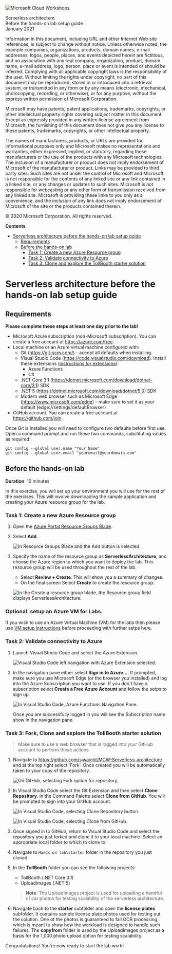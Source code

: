 ![Microsoft Cloud Workshops](https://github.com/Microsoft/MCW-Template-Cloud-Workshop/raw/master/Media/ms-cloud-workshop.png 'Microsoft Cloud Workshops')

<div class="MCWHeader1">
Serverless architecture
</div>

<div class="MCWHeader2">
Before the hands-on lab setup guide
</div>

<div class="MCWHeader3">
January 2021
</div>

Information in this document, including URL and other Internet Web site references, is subject to change without notice. Unless otherwise noted, the example companies, organizations, products, domain names, e-mail addresses, logos, people, places, and events depicted herein are fictitious, and no association with any real company, organization, product, domain name, e-mail address, logo, person, place or event is intended or should be inferred. Complying with all applicable copyright laws is the responsibility of the user. Without limiting the rights under copyright, no part of this document may be reproduced, stored in or introduced into a retrieval system, or transmitted in any form or by any means (electronic, mechanical, photocopying, recording, or otherwise), or for any purpose, without the express written permission of Microsoft Corporation.

Microsoft may have patents, patent applications, trademarks, copyrights, or other intellectual property rights covering subject matter in this document. Except as expressly provided in any written license agreement from Microsoft, the furnishing of this document does not give you any license to these patents, trademarks, copyrights, or other intellectual property.

The names of manufacturers, products, or URLs are provided for informational purposes only and Microsoft makes no representations and warranties, either expressed, implied, or statutory, regarding these manufacturers or the use of the products with any Microsoft technologies. The inclusion of a manufacturer or product does not imply endorsement of Microsoft of the manufacturer or product. Links may be provided to third party sites. Such sites are not under the control of Microsoft and Microsoft is not responsible for the contents of any linked site or any link contained in a linked site, or any changes or updates to such sites. Microsoft is not responsible for webcasting or any other form of transmission received from any linked site. Microsoft is providing these links to you only as a convenience, and the inclusion of any link does not imply endorsement of Microsoft of the site or the products contained therein.

© 2020 Microsoft Corporation. All rights reserved.

**Contents**

- [Serverless architecture before the hands-on lab setup guide](#serverless-architecture-before-the-hands-on-lab-setup-guide)
  - [Requirements](#requirements)
  - [Before the hands-on lab](#before-the-hands-on-lab)
    - [Task 1: Create a new Azure Resource group](#task-1-create-a-new-azure-resource-group)
    - [Task 2: Validate connectivity to Azure](#task-5-validate-connectivity-to-azure)
    - [Task 3: Clone and explore the TollBooth starter solution](#task-6-download-and-explore-the-tollbooth-starter-solution)

# Serverless architecture before the hands-on lab setup guide

## Requirements

**Please complete these steps at least one day prior to the lab!**

- Microsoft Azure subscription (non-Microsoft subscription). You can create a free account at https://azure.com/free.
- Local machine or an Azure virtual machine configured with:
  - Git (https://git-scm.com/) - accept all defaults when installing.
  - Visual Studio Code (https://code.visualstudio.com/download). Install these extensions ([instructions for extensions](https://code.visualstudio.com/docs/editor/extension-gallery)):
    - Azure Functions
    - C#
  - .NET Core 3.1 (https://dotnet.microsoft.com/download/dotnet-core/3.1) SDK
  - .NET 5 (https://dotnet.microsoft.com/download/dotnet/5.0) SDK
  - Modern web browser such as Microsoft Edge (https://www.microsoft.com/edge) - make sure to set it as your default (edge://settings/defaultBrowser)
- GitHub account. You can create a free account at https://github.com/join.

Once Git is installed you will need to configure two defaults before first use. Open a command prompt and run these two commands, substituting values as required:

```
git config --global user.name "Your Name"
git config --global user.email "youremail@yourdomain.com"
```

## Before the hands-on lab

**Duration**: 10 minutes

In this exercise, you will set up your environment you will use for the rest of the exercises. This will involve downloading the sample application and creating your Azure resource group for the lab.

### Task 1: Create a new Azure Resource group

1. Open the [Azure Portal Resource Groups Blade](https://portal.azure.com/#blade/HubsExtension/BrowseResourceGroups).

2. Select **Add**.

   ![In Resource Groups Blade and the Add button is selected.](images/Setup/image9.png 'Azure Portal Resoure Groups')

3. Specify the name of the resource group as **ServerlessArchitecture**, and choose the Azure region to which you want to deploy the lab. This resource group will be used throughout the rest of the lab.

   - Select **Review + Create**. This will show you a summary of changes. 
   - On the final screen Select **Create** to create the resource group.

   ![In the Create a resource group blade, the Resource group field displays ServerlessArchitecture.](images/Setup/image10a.png 'Resource group blade')

### Optional: setup an Azure VM for Labs.

If you wish to use an Azure Virtual Machine (VM) for the labs then please use [VM setup instructions](Before%20the%20HOL%20-%20Setup%20Azure%20VM.md) before proceeding with further setps here.

### Task 2: Validate connectivity to Azure

1. Launch Visual Studio Code and select the Azure Extension.

   ![Visual Studio Code left navigation with Azure Extension selected.](images/Setup/image14.png 'Visual Studio Code Azure Extension')

2. In the navigation pane either select **Sign in to Azure...**. If prompted, make sure you use Microsoft Edge (or the browser you installed) and log into the Azure Subscription you want to use. If you don't have a subscription select **Create a Free Azure Account** and follow the setps to sign up.

   ![In Visual Studio Code, Azure Functions Navigation Pane.](images/Setup/image15.png 'Azure Functions Navigation Pane')

   Once you are successfully logged in you will see the Subscription name show in the navigation pane.

### Task 3: Fork, Clone and explore the TollBooth starter solution

> Make sure to use a web browser that is logged into your GitHub account to perform these actions.

1. Navigate to https://github.com/sjwaight/MCW-Serverless-architecture and at the top right select 'Fork'. Once created you will be automatically taken to your copy of the repository.

   ![On GitHub, selecting Fork option for repository.](images/Setup/image16.png 'Select the Fork button to create a copy')

3. In Visual Studio Code select the Git Extension and then select **Clone Repository**. In the Command Palette select **Clone from GitHub**. You will be prompted to sign into your GitHub account.

   ![In Visual Studio Code, selecting Clone Repository button.](images/Setup/image17.png 'Selecting Clone Repository button')

   ![In Visual Studio Code, selecting Clone from GitHub.](images/Setup/image18.png 'Select Clone from GitHub')

2. Once signed in to GitHub, return to Visual Studio Code and select the repository you just forked and clone it to your local machine. Select an appropriate local folder to which to clone to.

5. Navigate to `Hands-on lab\starter` folder in the repository you just cloned.

6. In the **TollBooth** folder you can see the following projects:

   - TollBooth (.NET Core 3.1)
   - UploadImages (.NET 5)
   
   > **Note**: The UploadImages project is used for uploading a handful of car photos for testing scalability of the serverless architecture.

7. Navigate back to the **starter** subfolder and open the **license plates** subfolder. It contains sample license plate photos used for testing out the solution. One of the photos is guaranteed to fail OCR processing, which is meant to show how the workload is designed to handle such failures. The **copyfrom** folder is used by the UploadImages project as a basis for the 1,000 photo upload option for testing scalability.

Congratulations! You're now ready to start the lab work!